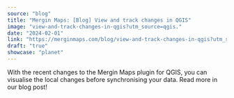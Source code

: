 ```yaml
---
source: "blog"
title: "Mergin Maps: [Blog] View and track changes in QGIS"
image: "view-and-track-changes-in-qgis?utm_source=qgis."
date: "2024-02-01"
link: "https://merginmaps.com/blog/view-and-track-changes-in-qgis?utm_source=qgis"
draft: "true"
showcase: "planet"
---
```


With the recent changes to the Mergin Maps plugin for QGIS, you can visualise the local changes before synchronising your data. Read more in our blog post!

